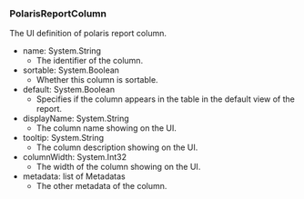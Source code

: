 ### PolarisReportColumn
The UI definition of polaris report column.

- name: System.String
  - The identifier of the column.
- sortable: System.Boolean
  - Whether this column is sortable.
- default: System.Boolean
  - Specifies if the column appears in the table in the default view of the report.
- displayName: System.String
  - The column name showing on the UI.
- tooltip: System.String
  - The column description showing on the UI.
- columnWidth: System.Int32
  - The width of the column showing on the UI.
- metadata: list of Metadatas
  - The other metadata of the column.

